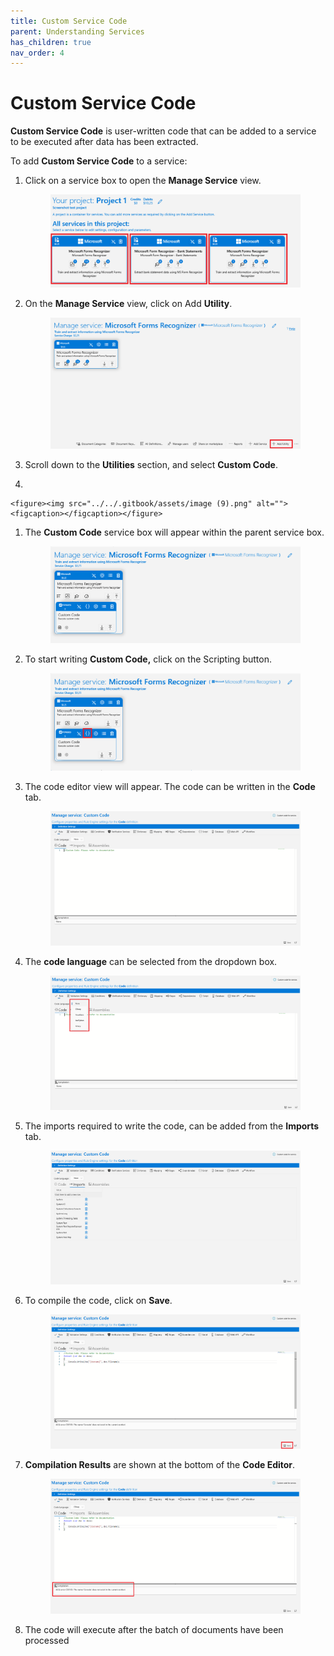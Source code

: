 ```yaml
---
title: Custom Service Code
parent: Understanding Services
has_children: true
nav_order: 4
---
```


# Custom Service Code

**Custom Service Code** is user-written code that can be added to a service to be executed after data has been extracted.

To add **Custom Service Code** to a service:

1.  Click on a service box to open the **Manage Service** view.

    <figure><img src="../../.gitbook/assets/image (75).png" alt=""><figcaption></figcaption></figure>
2.  On the **Manage Service** view, click on Add **Utility**.

    <figure><img src="../../.gitbook/assets/image (72).png" alt=""><figcaption></figcaption></figure>
3. Scroll down to the **Utilities** section, and select **Custom Code**.
4.

```
<figure><img src="../../.gitbook/assets/image (9).png" alt=""><figcaption></figcaption></figure>
```

1.  The **Custom Code** service box will appear within the parent service box.

    <figure><img src="../../.gitbook/assets/image (69) (1).png" alt=""><figcaption></figcaption></figure>
2.  To start writing **Custom Code,** click on the Scripting button.

    <figure><img src="../../.gitbook/assets/image (41) (2).png" alt=""><figcaption></figcaption></figure>
3.  The code editor view will appear. The code can be written in the **Code** tab.

    <figure><img src="../../.gitbook/assets/image (4) (4).png" alt=""><figcaption></figcaption></figure>
4.  The **code language** can be selected from the dropdown box.

    <figure><img src="../../.gitbook/assets/image (29) (1) (2) (1) (1) (2).png" alt=""><figcaption></figcaption></figure>
5.  The imports required to write the code, can be added from the **Imports** tab.

    <figure><img src="../../.gitbook/assets/image (14) (1) (2).png" alt=""><figcaption></figcaption></figure>
6.  To compile the code, click on **Save**.

    <figure><img src="../../.gitbook/assets/image (2) (1) (1) (1).png" alt=""><figcaption></figcaption></figure>
7.  **Compilation Results** are shown at the bottom of the **Code Editor**.

    <figure><img src="../../.gitbook/assets/image (43) (1) (1) (1).png" alt=""><figcaption></figcaption></figure>
8. The code will execute after the batch of documents have been processed
